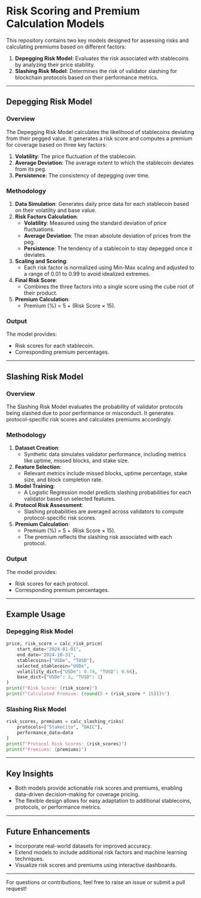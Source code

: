 # Risk Scoring and Premium Calculation Models

This repository contains two key models designed for assessing risks and calculating premiums based on different factors:

1. **Depegging Risk Model**: Evaluates the risk associated with stablecoins by analyzing their price stability.
2. **Slashing Risk Model**: Determines the risk of validator slashing for blockchain protocols based on their performance metrics.

---

## Depegging Risk Model

### Overview
The Depegging Risk Model calculates the likelihood of stablecoins deviating from their pegged value. It generates a risk score and computes a premium for coverage based on three key factors:

1. **Volatility**: The price fluctuation of the stablecoin.
2. **Average Deviation**: The average extent to which the stablecoin deviates from its peg.
3. **Persistence**: The consistency of depegging over time.

### Methodology

1. **Data Simulation**: Generates daily price data for each stablecoin based on their volatility and base value.
2. **Risk Factors Calculation**:
   - **Volatility**: Measured using the standard deviation of price fluctuations.
   - **Average Deviation**: The mean absolute deviation of prices from the peg.
   - **Persistence**: The tendency of a stablecoin to stay depegged once it deviates.
3. **Scaling and Scoring**:
   - Each risk factor is normalized using Min-Max scaling and adjusted to a range of 0.01 to 0.99 to avoid idealized extremes.
4. **Final Risk Score**:
   - Combines the three factors into a single score using the cube root of their product.
5. **Premium Calculation**:
   - Premium (%) = 5 + (Risk Score × 15).

### Output
The model provides:
- Risk scores for each stablecoin.
- Corresponding premium percentages.

---

## Slashing Risk Model

### Overview
The Slashing Risk Model evaluates the probability of validator protocols being slashed due to poor performance or misconduct. It generates protocol-specific risk scores and calculates premiums accordingly.

### Methodology

1. **Dataset Creation**:
   - Synthetic data simulates validator performance, including metrics like uptime, missed blocks, and stake size.
2. **Feature Selection**:
   - Relevant metrics include missed blocks, uptime percentage, stake size, and block completion rate.
3. **Model Training**:
   - A Logistic Regression model predicts slashing probabilities for each validator based on selected features.
4. **Protocol Risk Assessment**:
   - Slashing probabilities are averaged across validators to compute protocol-specific risk scores.
5. **Premium Calculation**:
   - Premium (%) = 5 + (Risk Score × 15).
   - The premium reflects the slashing risk associated with each protocol.

### Output
The model provides:
- Risk scores for each protocol.
- Corresponding premium percentages.

---

## Example Usage

### Depegging Risk Model
```python
price, risk_score = calc_risk_price(
    start_date="2024-01-01",
    end_date="2024-10-31",
    stablecoins=["USDe", "TUSD"],
    selected_stablecoin="USDe",
    volatility_dict={"USDe": 0.74, "TUSD": 0.66},
    base_dict={"USDe": 1, "TUSD": 1}
)
print(f"Risk Score: {risk_score}")
print(f"Calculated Premium: {round(5 + (risk_score * 15))}%")
```

### Slashing Risk Model
```python
risk_scores, premiums = calc_slashing_risks(
    protocols=["Stakecito", "DAIC"],
    performance_data=data
)
print(f"Protocol Risk Scores: {risk_scores}")
print(f"Premiums: {premiums}")
```

---

## Key Insights
- Both models provide actionable risk scores and premiums, enabling data-driven decision-making for coverage pricing.
- The flexible design allows for easy adaptation to additional stablecoins, protocols, or performance metrics.

---

## Future Enhancements
- Incorporate real-world datasets for improved accuracy.
- Extend models to include additional risk factors and machine learning techniques.
- Visualize risk scores and premiums using interactive dashboards.

---


For questions or contributions, feel free to raise an issue or submit a pull request!


